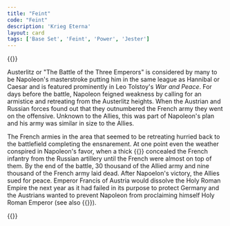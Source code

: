 ```yaml
---
title: "Feint"
code: "Feint"
description: 'Krieg Eterna'
layout: card
tags: ['Base Set', 'Feint', 'Power', 'Jester']
---
```

{{<card-detail-page title="Feint" artwork="The Battle of Austerlitz by François Gérard (1810)" >}}
<p>
Austerlitz or "The Battle of the Three Emperors" is considered by many to be Napoleon's masterstroke putting him in the same league as Hannibal or Caesar and is featured prominently in Leo Tolstoy's <i>War and Peace</i>. For days before the battle, Napoleon feigned weakness by calling for an armistice and retreating from the Austerlitz heights. When the Austrian and Russian forces found out that they outnumbered the French army they went on the offensive. Unknown to the Allies, this was part of Napoleon's plan and his army was similar in size to the Allies.
</p>
<p>
The French armies in the area that seemed to be retreating hurried back to the battlefield completing the ensnarement. At one point even the weather conspired in Napoleon's favor, when a thick {{<cardlink name="fog">}} concealed the French infantry from the Russian artillery until the French were almost on top of them. By the end of the battle, 30 thousand of the Allied army and nine thousand of the French army laid dead. After Napoelon's victory, the Allies sued for peace. Emperor Francis of Austria would dissolve the Holy Roman Empire the next year as it had failed in its purpose to protect Germany and the Austrians wanted to prevent Napoleon from proclaiming himself Holy Roman Emperor (see also {{<cardlink name="Retreat">}}). 
</p>
{{</card-detail-page>}}